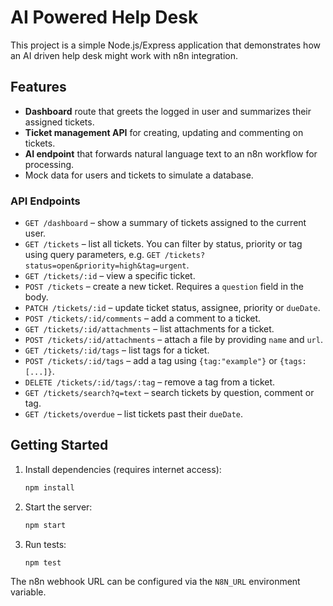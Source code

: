 # AI Powered Help Desk

This project is a simple Node.js/Express application that demonstrates how an AI driven help desk might work with n8n integration.

## Features

- **Dashboard** route that greets the logged in user and summarizes their assigned tickets.
- **Ticket management API** for creating, updating and commenting on tickets.
- **AI endpoint** that forwards natural language text to an n8n workflow for processing.
- Mock data for users and tickets to simulate a database.

### API Endpoints

- `GET /dashboard` – show a summary of tickets assigned to the current user.
- `GET /tickets` – list all tickets.
  You can filter by status, priority or tag using query parameters, e.g.
  `GET /tickets?status=open&priority=high&tag=urgent`.
- `GET /tickets/:id` – view a specific ticket.
- `POST /tickets` – create a new ticket. Requires a `question` field in the body.
- `PATCH /tickets/:id` – update ticket status, assignee, priority or `dueDate`.
- `POST /tickets/:id/comments` – add a comment to a ticket.
- `GET /tickets/:id/attachments` – list attachments for a ticket.
- `POST /tickets/:id/attachments` – attach a file by providing `name` and `url`.
- `GET /tickets/:id/tags` – list tags for a ticket.
- `POST /tickets/:id/tags` – add a tag using `{tag:"example"}` or `{tags:[...]}`.
- `DELETE /tickets/:id/tags/:tag` – remove a tag from a ticket.
- `GET /tickets/search?q=text` – search tickets by question, comment or tag.
- `GET /tickets/overdue` – list tickets past their `dueDate`.

## Getting Started

1. Install dependencies (requires internet access):
   ```bash
   npm install
   ```
2. Start the server:
   ```bash
   npm start
   ```
3. Run tests:
   ```bash
   npm test
   ```

The n8n webhook URL can be configured via the `N8N_URL` environment variable.
